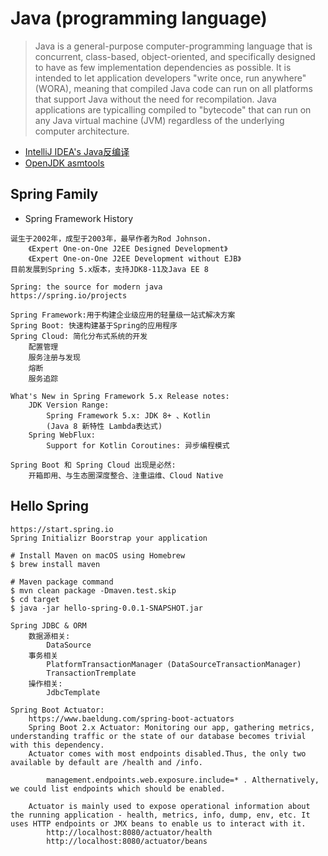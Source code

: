 Java (programming language)
===========================

> Java is a general-purpose computer-programming language that is concurrent, class-based, object-oriented, and specifically designed to have as few implementation dependencies as possible. It is intended to let application developers "write once, run anywhere"(WORA), meaning that compiled Java code can run on all platforms that support Java without the need for recompilation. Java applications are typicalling compiled to "bytecode" that can run on any Java virtual machine (JVM) regardless
> of the underlying computer architecture.

- [IntelliJ IDEA's Java反编译](/root/java/javaPrj/java-decompiler/README.md)
- [OpenJDK asmtools](/root/java/javaPrj/AsmTools/README.md)

Spring Family
-------------
* Spring Framework History
```
诞生于2002年，成型于2003年，最早作者为Rod Johnson.
    《Expert One-on-One J2EE Designed Development》
    《Expert One-on-One J2EE Development without EJB》
目前发展到Spring 5.x版本，支持JDK8-11及Java EE 8

Spring: the source for modern java 
https://spring.io/projects 

Spring Framework:用于构建企业级应用的轻量级一站式解决方案
Spring Boot: 快速构建基于Spring的应用程序 
Spring Cloud: 简化分布式系统的开发
    配置管理
    服务注册与发现
    熔断
    服务追踪

What's New in Spring Framework 5.x Release notes:
    JDK Version Range:
        Spring Framework 5.x: JDK 8+ 、Kotlin 
        (Java 8 新特性 Lambda表达式)
    Spring WebFlux:
        Support for Kotlin Coroutines: 异步编程模式

Spring Boot 和 Spring Cloud 出现是必然:
    开箱即用、与生态圈深度整合、注重运维、Cloud Native
```

Hello Spring
------------
```
https://start.spring.io
Spring Initializr Boorstrap your application 

# Install Maven on macOS using Homebrew
$ brew install maven 

# Maven package command 
$ mvn clean package -Dmaven.test.skip
$ cd target 
$ java -jar hello-spring-0.0.1-SNAPSHOT.jar   

Spring JDBC & ORM 
    数据源相关:
        DataSource
    事务相关
        PlatformTransactionManager (DataSourceTransactionManager)
        TransactionTremplate 
    操作相关:
        JdbcTemplate

Spring Boot Actuator:
    https://www.baeldung.com/spring-boot-actuators
    Spring Boot 2.x Actuator: Monitoring our app, gathering metrics, understanding traffic or the state of our database becomes trivial with this dependency.
    Actuator comes with most endpoints disabled.Thus, the only two available by default are /health and /info.
        
        management.endpoints.web.exposure.include=* . Althernatively, we could list endpoints which should be enabled.

    Actuator is mainly used to expose operational information about the running application - health, metrics, info, dump, env, etc. It uses HTTP endpoints or JMX beans to enable us to interact with it.
        http://localhost:8080/actuator/health   
        http://localhost:8080/actuator/beans
```
